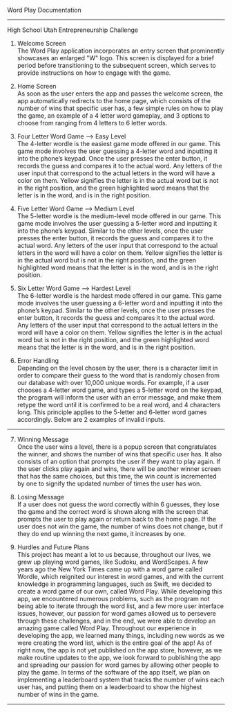 Word Play Documentation
_____________________________________________________________________________________________

High School Utah Entrepreneurship Challenge








1. Welcome Screen         
The Word Play application incorporates an entry screen that prominently showcases an enlarged "W" logo. This screen is displayed for a brief period before transitioning to the subsequent screen, which serves to provide instructions on how to engage with the game.


  

2.  Home  Screen         
As soon as the user enters the app and passes the welcome screen, the app automatically redirects to the home page, which consists of the number of wins that specific user has, a few simple rules on how to play the game, an example of a 4 letter word gameplay, and 3 options to choose from ranging from 4 letters to 6 letter words. 
  

                






3.  Four Letter Word Game —> Easy Level          
The 4-letter wordle is the easiest game mode offered in our game. This game mode involves the user guessing a 4-letter word and inputting it into the phone’s keypad. Once the user presses the enter button, it records the guess and compares it to the actual word. Any letters of the user input that correspond to the actual letters in the word will have a color on them. Yellow signifies the letter is in the actual word but is not in the right position, and the green highlighted word means that the letter is in the word, and is in the right position. 


  

4.  Five Letter Word Game —> Medium Level          
The 5-letter wordle is the medium-level mode offered in our game. This game mode involves the user guessing a 5-letter word and inputting it into the phone’s keypad. Similar to the other levels, once the user presses the enter button, it records the guess and compares it to the actual word. Any letters of the user input that correspond to the actual letters in the word will have a color on them. Yellow signifies the letter is in the actual word but is not in the right position, and the green highlighted word means that the letter is in the word, and is in the right position. 


  



5.  Six Letter Word Game —> Hardest Level          
The 6-letter wordle is the hardest mode offered in our game. This game mode involves the user guessing a 6-letter word and inputting it into the phone’s keypad. Similar to the other levels, once the user presses the enter button, it records the guess and compares it to the actual word. Any letters of the user input that correspond to the actual letters in the word will have a color on them. Yellow signifies the letter is in the actual word but is not in the right position, and the green highlighted word means that the letter is in the word, and is in the right position. 


  

6.  Error Handling        
Depending on the level chosen by the user, there is a character limit in order to compare their guess to the word that is randomly chosen from our database with over 10,000 unique words. For example, if a user chooses a 4-letter word game, and types a 5-letter word on the keypad, the program will inform the user with an error message, and make them retype the word until it is confirmed to be a real word, and 4 characters long. This principle applies to the 5-letter and 6-letter word games accordingly. Below are 2 examples of invalid inputs.
  
                          


________________


7.  Winning Message        
Once the user wins a level, there is a popup screen that congratulates the winner, and shows the number of wins that specific user has. It also consists of an option that prompts the user if they want to play again. If the user clicks play again and wins, there will be another winner screen that has the same choices, but this time, the win count is incremented by one to signify the updated number of times the user has won. 


  

8.  Losing Message        
If a user does not guess the word correctly within 6 guesses, they lose the game and the correct word is shown along with the screen that prompts the user to play again or return back to the home page. If the user does not win the game, the number of wins does not change, but if they do end up winning the next game, it increases by one. 


  



9.  Hurdles and Future Plans        
This project has meant a lot to us because, throughout our lives, we grew up playing word games, like Sudoku, and WordScapes. A few years ago the New York Times came up with a word game called Wordle, which reignited our interest in word games, and with the current knowledge in programming languages, such as Swift, we decided to create a word game of our own, called Word Play.
While developing this app, we encountered numerous problems, such as the program not being able to iterate through the word list, and a few more user interface issues, however, our passion for word games allowed us to persevere through these challenges, and in the end, we were able to develop an amazing game called  Word Play. Throughout our experience in developing the app, we learned many things, including new words as we were creating the word list, which is the entire goal of the app!
        As of right now, the app is not yet published on the app store, however, as we make routine updates to the app, we look forward to publishing the app and spreading our passion for word games by allowing other people to play the game. In terms of the software of the app itself, we plan on implementing a leaderboard system that tracks the number of wins each user has, and putting them on a leaderboard to show the highest number of wins in the game. 












  

_____________________________________________________________________________________________
